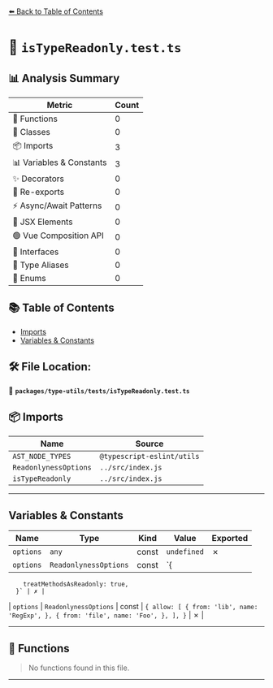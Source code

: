 [⬅️ Back to Table of Contents](../../../index.md)

# 📄 `isTypeReadonly.test.ts`

## 📊 Analysis Summary

| Metric | Count |
|--------|-------|
| 🔧 Functions | 0 |
| 🧱 Classes | 0 |
| 📦 Imports | 3 |
| 📊 Variables & Constants | 3 |
| ✨ Decorators | 0 |
| 🔄 Re-exports | 0 |
| ⚡ Async/Await Patterns | 0 |
| 💠 JSX Elements | 0 |
| 🟢 Vue Composition API | 0 |
| 📐 Interfaces | 0 |
| 📑 Type Aliases | 0 |
| 🎯 Enums | 0 |

## 📚 Table of Contents

- [Imports](#imports)
- [Variables & Constants](#variables-constants)

## 🛠️ File Location:
📂 **`packages/type-utils/tests/isTypeReadonly.test.ts`**

## 📦 Imports

| Name | Source |
|------|--------|
| `AST_NODE_TYPES` | `@typescript-eslint/utils` |
| `ReadonlynessOptions` | `../src/index.js` |
| `isTypeReadonly` | `../src/index.js` |


---

## Variables & Constants

| Name | Type | Kind | Value | Exported |
|------|------|------|-------|----------|
| `options` | `any` | const | `undefined` | ✗ |
| `options` | `ReadonlynessOptions` | const | `{
        treatMethodsAsReadonly: true,
      }` | ✗ |
| `options` | `ReadonlynessOptions` | const | `{
        allow: [
          {
            from: 'lib',
            name: 'RegExp',
          },
          {
            from: 'file',
            name: 'Foo',
          },
        ],
      }` | ✗ |


---

## 🔧 Functions

> No functions found in this file.


---